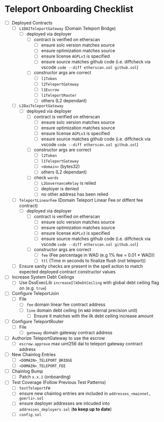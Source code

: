 # Teleport Onboarding Checklist
* [ ] Deployed Contracts
    * [ ] `L1DAITeleportGateway` (Domain Teleport Bridge)
      * [ ] deployed via deployer
        * [ ] contract is verified on etherscan
          * [ ] ensure solc version matches source
          * [ ] ensure optimization matches source
          * [ ] ensure license `AGPLv3` is specified
          * [ ] ensure source matches github code (i.e. diffcheck via vscode `code --diff etherscan.sol github.sol`)
        * [ ] constructor args are correct
          * [ ] `l1Token`
          * [ ] `l2TeleportGateway`
          * [ ] `l1Escrow`
          * [ ] `l1TeleportRouter`
          * [ ] others (L2 dependant)
    * [ ] `L2DaiTeleportGateway`
      * [ ] deployed via deployer
        * [ ] contract is verified on etherscan
          * [ ] ensure solc version matches source
          * [ ] ensure optimization matches source
          * [ ] ensure license `AGPLv3` is specified
          * [ ] ensure source matches github code (i.e. diffcheck via vscode `code --diff etherscan.sol github.sol`)
        * [ ] constructor args are correct
          * [ ] `l2Token`
          * [ ] `l1TeleportGateway`
          * [ ] `<domain>` (bytes32)
          * [ ] others (L2 dependant)
        * [ ] check `wards`
          * [ ] `L2GovernanceRelay` is relied
          * [ ] deployer is denied
          * [ ] no other address has been relied
    * [ ] `TeleportLinearFee` (Domain Teleport Linear Fee or diffent fee contract)
      * [ ] deployed via deployer
        * [ ] contract is verified on etherscan
          * [ ] ensure solc version matches source
          * [ ] ensure optimization matches source
          * [ ] ensure license `AGPLv3` is specified
          * [ ] ensure source matches github code (i.e. diffcheck via vscode `code --diff etherscan.sol github.sol`)
        * [ ] constructor args are correct
          * [ ] `fee` (Fee percentage in WAD (e.g 1% fee = 0.01 * WAD))
          * [ ] `ttl` (Time in seconds to finalize flush (not teleport))
    * [ ] Ensure sanity checks are present in the spell action to match expected deployed contract constructor values
* [ ] Increase System Debt Ceilings
  * [ ] Use DssExecLib `increaseIlkDebtCeiling` with global debt ceiling flag on (e.g. `true`)
* [ ] Configure TeleportJoin
  * [ ] File
    * [ ] `fee` domain linear fee contract address
    * [ ] `line` domain debt ceiling (in `WAD` internal precision unit)
      * [ ] Ensure it matches with the ilk debt ceiling increase amount
* [ ] Configure TeleportRouter
  * [ ] File
    * [ ] `gateway` domain gateway contract address
* [ ] Authorize TeleportGateway to use the escrow
  * [ ] `escrow.approve` max uint256 dai to teleport gateway contract address
* [ ] New Chainlog Entries
  * [ ] `<DOMAIN>_TELEPORT_BRIDGE`
  * [ ] `<DOMAIN>_TELEPORT_FEE` 
* [ ] Chainlog Bump
  * [ ] Patch `x.x.1` (onboarding)
* [ ] Test Coverage (Follow Previous Test Patterns)
  * [ ] `testTeleportFW`
  * [ ] ensure new chainlog entries are included in `addresses_<mainnet, goerli>.sol`
  * [ ] ensure deployer addresses are inlcuded into `addresses_deployers.sol` (**to keep up to date**)
  * [ ] `config.sol`
